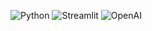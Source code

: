 ![Python](https://img.shields.io/badge/Python-3.9%2B-blue)
![Streamlit](https://img.shields.io/badge/UI-Streamlit-FF4B4B)
![OpenAI](https://img.shields.io/badge/ML-OpenAI%20GPT-412991)
